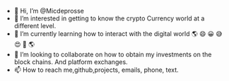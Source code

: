 - 👋 Hi, I’m @Micdeprosse
- 👀 I’m interested in getting to know the crypto Currency world at a different level. 
- 🌱 I’m currently learning how to interact with the digital world 🌎 😄 😀 😅 😍 😬 🌎 
- 💞️ I’m looking to collaborate on how to obtain my investments on the block chains. And platform exchanges. 
- 📫 How to reach me,github,projects, emails, phone, text.

<!---
Micdeprosse/Micdeprosse is a ✨ special ✨ repository because its `README.md` (this file) appears on your GitHub profile.
You can click the Preview link to take a look at your changes.
--->
